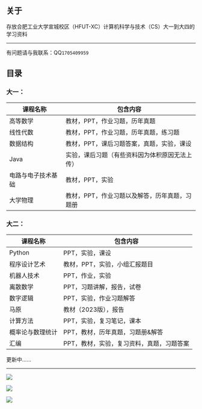 ## 关于

存放合肥工业大学宣城校区（HFUT-XC）计算机科学与技术（CS）大一到大四的学习资料

----

有问题请与我联系：QQ`1705409959`



## 目录

### 大一：

| 课程名称           | 包含内容                                       |
| ------------------ | ---------------------------------------------- |
| 高等数学           | 教材，PPT，作业习题，历年真题                  |
| 线性代数           | 教材，PPT，作业习题，历年真题，练习题          |
| 数据结构           | 教材，PPT，课后习题答案，真题，实验，课设      |
| Java               | 实验，课后习题（有些资料因为体积原因无法上传） |
| 电路与电子技术基础 | 教材，PPT，实验                                |
| 大学物理           | 教材，PPT，作业习题以及解答，历年真题，习题册  |



### 大二：

| 课程名称         | 包含内容                                  |
| ---------------- | ----------------------------------------- |
| Python           | PPT，实验，课设                           |
| 程序设计艺术     | 教材，PPT，实验，小组汇报题目             |
| 机器人技术       | PPT，作业，实验                           |
| 离散数学         | PPT，习题讲解，报告，试卷                 |
| 数字逻辑         | PPT，实验，作业习题解答                   |
| 马原             | 教材（2023版），报告                      |
| 计算方法         | PPT，实验，复习笔记，课本                 |
| 概率论与数理统计 | PPT，教材，历年真题，习题册&解答          |
| 汇编             | PPT，教材，实验，复习资料，真题，习题答案 |



更新中......

---



![](https://xc.hfut.edu.cn/_upload/article/images/71/7b/1219d3104a0fb29429bae77ec9c9/03c550ee-d815-4649-81fc-2b4f9c9da1c7.jpeg)

![](https://xc.hfut.edu.cn/_upload/article/images/f6/f8/875163004c49b8d871cfeb8724b8/097b6aad-cd6f-41b4-b225-19e10baa59f8.jpg)

![](https://pic4.zhimg.com/v2-d0097b8b372ad51b6e459fccffe8e8e3_r.jpg)
